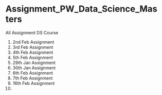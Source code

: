 # Assignment_PW_Data_Science_Masters
All Assignment DS Course

1. 2nd Feb Assignment 
2. 3rd Feb Assignment
3. 4th Feb Assignment
4. 5th Feb Assignment
5. 29th Jan Assignment
6. 30th Jan Assignment
7. 6th Feb Assignment
8. 7th Feb Assignment
9. 16th Feb Assignment
10. 
